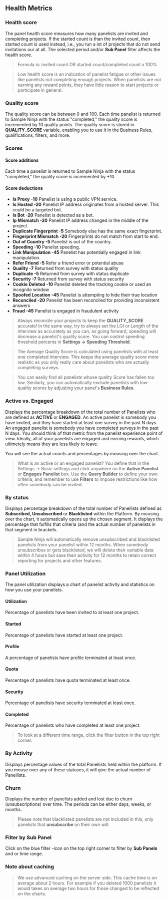 ## Health Metrics

### Health score

The panel health score measures how many panelists are invited and completing projects. If the started count is than the invited count, then started count is used instead, i.e., you run a lot of projects that do not send invitations our at all. The selected period and/or **Sub Panel** filter affects the health score.

> Formula is: invited count OR started count/completed count x 100%

> Low health score is an indication of panelist fatigue or other issues like panelists not completing enough projects. When panelists are not earning any reward points, they have little reason to start projects or participate in general.

### Quality score

The quality score can be between 0 and 100. Each time panelist is returned to Sample Ninja with the status "completed," the quality score is incremented by 10 quality points. The quality score is stored in **QUALITY_SCORE** variable, enabling you to use it in the Business Rules, qualifications, filters, and more.

### Scores

#### Score additions
Each time a panelist is returned to Sample Ninja with the status "completed," the quality score is incremented by +10.

#### Score deductions

- **Is Proxy -10** Panelist is using a public VPN service.
- **Is Hosted -20** Panelist IP address originates from a hosted server. This could be a targeted bot.
- **Is Bot -20** Panelist is detected as a bot.
- **Ip Mismatch -20** Panelist IP address changed in the middle of the project.
- **Duplicate Fingerprint -5** Somebody else has the same exact fingerprint.
- **Fingerprint Mismatch -20** Fingerprints do not match from start to end.
- **Out of Country -5** Panelist is out of the country.
- **Speeding -10** Panelist speeding.
- **Link Manipulation -45** Panelist has potentially engaged in link manipulation.
- **Refer Friend -5** Refer a friend error or potential abuse
- **Quality -7** Returned from survey with status quality
- **Duplicate -5** Returned from survey with status duplicate
- **Security -7** Returned from survey with status security
- **Cookie Deleted -10** Panelist deleted the tracking cookie or used an incognito window
- **Spoofed Location -45** Panelist is attempting to hide their true location
- **Reconciled -20** Panelist has been reconciled for providing inconsistent answers
- **Fraud -45** Panelist is engaged in fraudulent activity

> Always reconcile your projects to keep the **QUALITY_SCORE** accurate! In the same way, try to always set the LOI or Length of the interview as accurately as you can, as going forward, speeding will decrease a panelist's quality score. You can control speeding threshold percents in **Settings -> Speeding Threshold**.

> The Average Quality Score is calculated using panelists with at least one completed interview. This keeps the average quality score more realistic as you only really care about panelists who are actually completing surveys.

> You can easily find all panelists whose quality Score has fallen too low. Similarly, you can automatically exclude panelists with low-quality scores by adjusting your panel's **Business Rules**.

### Active vs. Engaged

Displays the percentage breakdown of the total number of Panelists who are defined as **ACTIVE** or **ENGAGED**. An active panelist is somebody you have invited, and they have started at least one survey in the past N days. An engaged panelist is somebody you have completed surveys in the past N days. You should think of that metric from the panelist experience point of view. Ideally, all of your panelists are engaged and earning rewards, which ultimetely means they are less likely to leave.

You will see the actual counts and percentages by mousing over the chart.

> What is an active or an engaged panelist? You define that in the Settings -> Basic settings and click anywhere on the **Active Panelist** or **Engages Panelist** box. Use the **Query Builder** to define your own criteria, and remember to use **Filters** to impose restrictions like how often somebody can be invited.

### By status

Displays percentage breakdown of the total number of Panellists defined as **Subscribed, Unsubscribed** or **Blacklisted** within the Platform.  By mousing over the chart, it automatically opens up the chosen segment. It displays the percentage that fulfills that criteria (and the actual number of panelists in that segment in brackets. 

> Sample Ninja will automatically remove unsubscribed and blacklisted panelists from your panelist within 12 months. When somebody unsubscribes or gets blacklisted, we will delete their variable data within 4 hours but save their activity for 12 months to retain correct reporting for projects and other features.

### Panel Utilization
The panel utilization displays a chart of panelist activity and statistics on how you use your panelists. 

#### Utilization
Percentage of panelists have been invited to at least one project.

#### Started
Percentage of panelists have started at least one project.

#### Profile
A percentage of panelists have profile terminated at least once.

#### Quota
Percentage of panelists have quota terminated at least once.

#### Security
Percentage of panelists have security terminated at least once.

#### Completed
Percentage of panelists who have completed at least one project.

> To look at a different time range, click the filter button in the top right corner.

### By Activity

Displays percentage values of the total Panellists held within the platform. If you mouse over any of these statuses, it will give the actual number of Panellists.

### Churn

Displays the number of panelists added and lost due to churn (unsubscriptions) over time. The periods can be either days, weeks, or months.

> Please note that blacklisted panelists are not included in this, only panelists that **unsubscribe** on their own will.

### Filter by Sub Panel

Click on the blue filter -icon on the top right corner to filter by **Sub Panels** and or time range.

### Note about caching
> We use advanced caching on the server side. This cache time is on average about 2 hours. For example if you deleted 1000 panelists it would takes on average two hours for those changed to be reflected on the charts.

